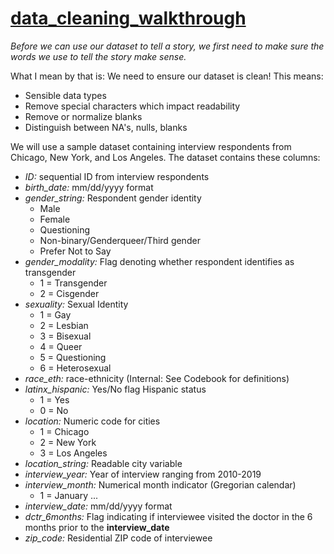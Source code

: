 # [data_cleaning_walkthrough](./DataCleaning_Example.html)

_Before we can use our dataset to tell a story, we first need to make sure the words we use to tell the story make sense._

What I mean by that is: We need to ensure our dataset is clean! This means:
- Sensible data types
- Remove special characters which impact readability
- Remove or normalize blanks
- Distinguish between NA's, nulls, blanks

We will use a sample dataset containing interview respondents from Chicago, New York, and Los Angeles. The dataset contains these columns:

-   *ID:* sequential ID from interview respondents
-   *birth_date:* mm/dd/yyyy format
-   *gender_string:* Respondent gender identity
    -   Male
    -   Female
    -   Questioning
    -   Non-binary/Genderqueer/Third gender
    -   Prefer Not to Say
-   *gender_modality:* Flag denoting whether respondent identifies as transgender
    -   1 = Transgender
    -   2 = Cisgender
-   *sexuality:* Sexual Identity
    -   1 = Gay
    -   2 = Lesbian
    -   3 = Bisexual
    -   4 = Queer
    -   5 = Questioning
    -   6 = Heterosexual
-   *race_eth:* race-ethnicity (Internal: See Codebook for definitions)
-   *latinx_hispanic:* Yes/No flag Hispanic status
    -   1 = Yes
    -   0 = No
-   *location:* Numeric code for cities
    -   1 = Chicago
    -   2 = New York
    -   3 = Los Angeles
-   *location_string:* Readable city variable
-   *interview_year:* Year of interview ranging from 2010-2019
-   *interview_month:* Numerical month indicator (Gregorian calendar)
    -   1 = January ...
-   *interview_date:* mm/dd/yyyy format
-   *dctr_6months:* Flag indicating if interviewee visited the doctor in the 6 months prior to the **interview_date**
-   *zip_code:* Residential ZIP code of interviewee

